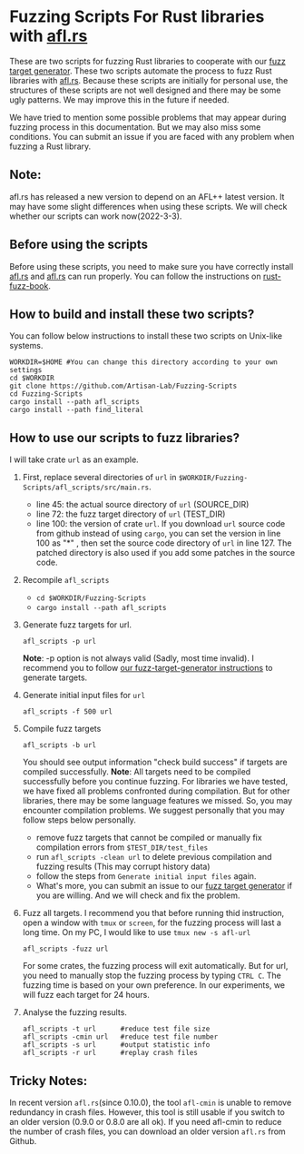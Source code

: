 # Fuzzing Scripts For Rust libraries with [afl.rs](https://github.com/rust-fuzz/afl.rs)  

These are two scripts for fuzzing Rust libraries to cooperate with our [fuzz target generator](https://github.com/Artisan-Lab/Fuzz-Target-Generator). These two scripts automate the process to fuzz Rust libraries with [afl.rs](https://github.com/rust-fuzz/afl.rs). Because these scripts are initially for personal use, the structures of these scripts are not well designed and there may be some ugly patterns. We may improve this in the future if needed.

We have tried to mention some possible problems that may appear during fuzzing process in this documentation. But we may also miss some conditions. You can submit an issue if you are faced with any problem when fuzzing a Rust library.

## Note:  
afl.rs has released a new version to depend on an AFL++ latest version. It may have some slight differences when using these scripts. We will check whether our scripts can work now(2022-3-3).
## Before using the scripts  

Before using these scripts, you need to make sure you have correctly install [afl.rs](https://github.com/rust-fuzz/afl.rs) and [afl.rs](https://github.com/rust-fuzz/afl.rs) can run properly. You can follow the instructions on [rust-fuzz-book](https://rust-fuzz.github.io/book/afl.html).

## How to build and install these two scripts?

You can follow below instructions to install these two scripts on Unix-like systems.  
```shell
WORKDIR=$HOME #You can change this directory according to your own settings
cd $WORKDIR
git clone https://github.com/Artisan-Lab/Fuzzing-Scripts
cd Fuzzing-Scripts
cargo install --path afl_scripts
cargo install --path find_literal
```

## How to use our scripts to fuzz libraries?

I will take crate `url` as an example.

1. First, replace several directories of `url` in `$WORKDIR/Fuzzing-Scripts/afl_scripts/src/main.rs`.  
    + line 45: the actual source directory of `url` (SOURCE_DIR)
    + line 72: the fuzz target directory of `url`  (TEST_DIR)
    + line 100: the version of crate `url`. If you download `url` source code from github instead of using `cargo`, you can set the version in line 100 as "*" , then set the source code directory of `url` in line 127. The patched directory is also used if you add some patches in the source code.
2. Recompile `afl_scripts`  
    + `cd $WORKDIR/Fuzzing-Scripts`
    + `cargo install --path afl_scripts`
3. Generate fuzz targets for url.
    ```shell
    afl_scripts -p url
    ```
    **Note**: -p option is not always valid (Sadly, most time invalid). I recommend you to follow [our fuzz-target-generator instructions](https://github.com/Artisan-Lab/Fuzz-Target-Generator/blob/develop/README.md) to generate targets.  
4. Generate initial input files for `url` 
    ```shell
    afl_scripts -f 500 url
    ```
5. Compile fuzz targets
    ```shell
    afl_scripts -b url
    ```
    You should see output information "check build success" if targets are compiled successfully.
    **Note**: All targets need to be compiled successfully before you continue fuzzing. For libraries we have tested, we have fixed all problems confronted during compilation. But for other libraries, there may be some language features we missed. So, you may encounter compilation problems. We suggest personally that you may follow steps below personally.
    + remove fuzz targets that cannot be compiled or manually fix compilation errors from `$TEST_DIR/test_files`
    + run `afl_scripts -clean url` to delete previous compilation and fuzzing results (This may corrupt history data)
    + follow the steps from `Generate initial input files` again.
    + What's more, you can submit an issue to our [fuzz target generator](https://github.com/Artisan-Lab/Fuzz-Target-Generator) if you are willing. And we will check and fix the problem.


6. Fuzz all targets. I recommend you that before running thid instruction, open a window with `tmux` or `screen`, for the fuzzing process will last a long time. On my PC, I would like to use `tmux new -s afl-url` 
    ```shell
    afl_scripts -fuzz url
    ```
    For some crates, the fuzzing process will exit automatically. But for url, you need to manually stop the fuzzing process by typing `CTRL C`. The fuzzing time is based on your own preference. In our experiments, we will fuzz each target for 24 hours.
7. Analyse the fuzzing results.
    ```shell
    afl_scripts -t url      #reduce test file size
    afl_scripts -cmin url   #reduce test file number
    afl_scripts -s url      #output statistic info
    afl_scripts -r url      #replay crash files
    ```
## Tricky Notes:

In recent version `afl.rs`(since 0.10.0), the tool `afl-cmin` is unable to remove redundancy in crash files. However, this tool is still usable if you switch to an older version (0.9.0 or 0.8.0 are all ok). If you need afl-cmin to reduce the number of crash files, you can download an older version `afl.rs` from Github.